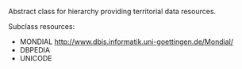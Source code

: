 Abstract class for hierarchy providing territorial data resources.

Subclass resources:

- MONDIAL http://www.dbis.informatik.uni-goettingen.de/Mondial/
- DBPEDIA
- UNICODE

